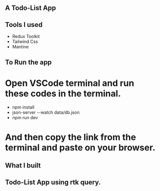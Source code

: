 ## A Todo-List App

## Tools I used

- Redux Toolkit
- Tailwind Css
- Mantine

## To Run the app

# Open VSCode terminal and run these codes in the terminal.

- npm install
- json-server --watch data/db.json
- npm run dev

# And then copy the link from the terminal and paste on your browser.

## What I built

## Todo-List App using rtk query.

